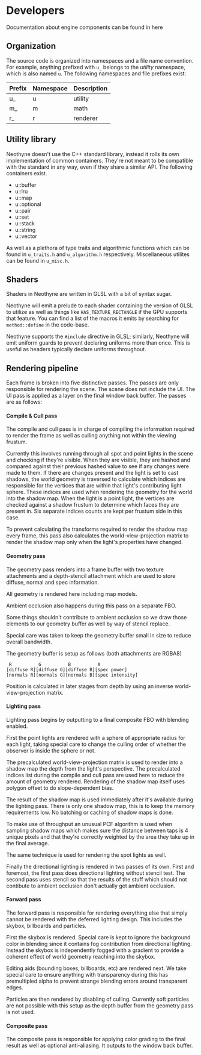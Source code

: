 # Developers
Documentation about engine components can be found in here

## Organization
The source code is organized into namespaces and a file name convention.
For example, anything prefixed with `u_` belongs to the *utility* namespace,
which is also named `u`. The following namespaces and file prefixes exist:

| Prefix | Namespace | Description |
|--------|-----------|-------------|
| u_     | u         | utility     |
| m_     | m         | math        |
| r_     | r         | renderer    |

## Utility library
Neothyne doesn't use the C++ standard library, instead it rolls its own
implementation of common containers. They're not meant to be compatible with the
standard in any way, even if they share a similar API. The following containers
exist.

* u::buffer
* u::lru
* u::map
* u::optional
* u::pair
* u::set
* u::stack
* u::string
* u::vector

As well as a plethora of type traits and algorithmic functions which can be
found in `u_traits.h` and `u_algorithm.h` respectively. Miscellaneous utilites can
be found in `u_misc.h`.

## Shaders

Shaders in Neothyne are written in GLSL with a bit of syntax sugar.

Neothyne will emit a prelude to each shader containing the version of GLSL to
utilize as well as things like `HAS_TEXTURE_RECTANGLE` if the GPU supports that
feature. You can find a list of the macros it emits by searching for
`method::define` in the code-base.

Neothyne supports the `#include` directive in GLSL; similarly, Neothyne will emit
uniform guards to prevent declaring uniforms more than once. This is useful as
headers typically declare uniforms throughout.

## Rendering pipeline

Each frame is broken into five distinctive passes. The passes are only responsible
for rendering the scene. The scene does not include the UI. The UI pass is applied
as a layer on the final window back buffer. The passes are as follows:

#### Compile & Cull pass

The compile and cull pass is in charge of compiling the information required
to render the frame as well as culling anything not within the viewing frustum.

Currently this involves running through all spot and point lights in the scene
and checking if they're visible. When they are visible, they are hashed and
compared against their previous hashed value to see if any changes were made
to them. If there are changes present and the light is set to cast shadows, the
world geometry is traversed to calculate which indices are responsible for the
vertices that are within that light's contributing light sphere. These indices
are used when rendering the geometry for the world into the shadow map. When
the light is a point light, the vertices are checked against a shadow frustum
to determine which faces they are present in. Six separate indices counts are
kept per frustum side in this case.

To prevent calculating the transforms required to render the shadow map every frame,
this pass also calculates the world-view-projection matrix to render the shadow
map only when the light's properties have changed.

#### Geometry pass

The geometry pass renders into a frame buffer with two texture attachments and
a depth-stencil attachment which are used to store diffuse, normal and spec information.

All geometry is rendered here including map models.

Ambient occlusion also happens during this pass on a separate FBO.

Some things shouldn't contribute to ambient occlusion so we draw those elements
to our geometry buffer as well by way of stencil replace.

Special care was taken to keep the geometry buffer small in size to reduce overall
bandwidth.

The geometry buffer is setup as follows (both attachments are RGBA8)
```
 R          G          B          A
[diffuse R][diffuse G][diffuse B][spec power]
[normals R][normals G][normals B][spec intensity]
```

Position is calculated in later stages from depth by using an inverse
world-view-projection matrix.

#### Lighting pass

Lighting pass begins by outputting to a final composite FBO with blending enabled.

First the point lights are rendered with a sphere of appropriate radius for each
light, taking special care to change the culling order of whether the observer
is inside the sphere or not.

The precalculated world-view-projection matrix is used to render into a shadow
map the depth from the light's perspective. The precalculated indices list during
the compile and cull pass are used here to reduce the amount of geometry rendered.
Rendering of the shadow map itself uses polygon offset to do slope-dependent bias.

The result of the shadow map is used immediately after it's available during the
lighting pass. There is only one shadow map, this is to keep the memory requirements
low. No batching or caching of shadow maps is done.

To make use of throughput an unusual PCF algorithm is used when sampling shadow
maps which makes sure the distance between taps is 4 unique pixels and that
they're correctly weighted by the area they take up in the final average.

The same technique is used for rendering the spot lights as well.

Finally the directional lighting is rendered in two passes of its own. First and
foremost, the first pass does directional lighting without stencil test. The
second pass uses stencil so that the results of the stuff which should not contibute
to ambient occlusion don't actually get ambient occlusion.

#### Forward pass

The forward pass is responsible for rendering everything else that simply cannot
be rendered with the deferred lighting design. This includes the skybox, billboards
and particles.

First the skybox is rendered. Special care is kept to ignore the background color
in blending since it contains fog contribution from directional lighting. Instead
the skybox is independently fogged with a gradient to provide a coherent effect
of world geometry reaching into the skybox.

Editing aids (bounding boxes, billboards, etc) are rendered next. We take
special care to ensure anything with transparency during this has premultipled alpha
to prevent strange blending errors around transparent edges.

Particles are then rendered by disabling of culling. Currently soft particles
are not possible with this setup as the depth buffer from the geometry pass is
not used.

#### Composite pass

The composite pass is responsible for applying color grading to the final result
as well as optional anti-aliasing. It outputs to the window back buffer.
